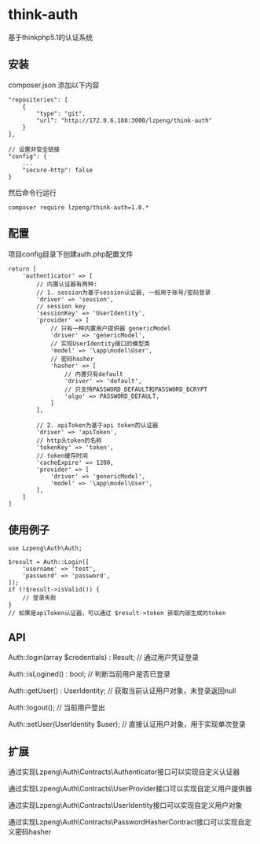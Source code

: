 # think-auth

基于thinkphp5.1的认证系统

## 安装

composer.json 添加以下内容

```
"repositories": [
    {
        "type": "git",
        "url": "http://172.0.6.108:3000/lzpeng/think-auth"
    }
],

// 设置非安全链接
"config": {
    ...
    "secure-http": false
}
```

然后命令行运行

```
composer require lzpeng/think-auth=1.0.*
```

## 配置

项目config目录下创建auth.php配置文件

```
return [
    'authenticator' => [ 
        // 内置认证器有两种: 
        // 1. session为基于session认证器, 一般用于账号/密码登录
        'driver' => 'session',
        // session key
        'sessionKey' => 'UserIdentity',
        'provider' => [
            // 只有一种内置用户提供器 genericModel
            'driver' => 'genericModel',
            // 实现UserIdentity接口的模型类
            'model' => '\app\model\User',
            // 密码hasher
            'hasher' => [
                // 内置只有default
                'driver' => 'default',
                // 只支持PASSWORD_DEFAULT和PASSWORD_BCRYPT
                'algo' => PASSWORD_DEFAULT,
            ]
        ],

        // 2. apiToken为基于api token的认证器
        'driver' => 'apiToken',
        // http头token的名称
        'tokenKey' => 'token',
        // token缓存时间
        'cacheExpire' => 1200,
        'provider' => [
            'driver' => 'genericModel',
            'model' => '\app\model\User',
        ],
    ]
]
```

## 使用例子

```
use Lzpeng\Auth\Auth;

$result = Auth::Login([
    'username' => 'test',
    'password' => 'password',
]);
if (!$result->isValid()) {
    // 登录失败
}
// 如果是apiToken认证器，可以通过 $result->token 获取内部生成的token
```

## API

Auth::login(array $credentials) : Result;   // 通过用户凭证登录

Auth::isLogined() : bool;                          // 判断当前用户是否已登录

Auth::getUser() : UserIdentity;                            // 获取当前认证用户对象，未登录返回null

Auth::logout();                             // 当前用户登出

Auth::setUser(UserIdentity $user);                       // 直接认证用户对象，用于实现单次登录

## 扩展

通过实现Lzpeng\Auth\Contracts\Authenticator接口可以实现自定义认证器

通过实现Lzpeng\Auth\Contracts\UserProvider接口可以实现自定义用户提供器

通过实现Lzpeng\Auth\Contracts\UserIdentity接口可以实现自定义用户对象

通过实现Lzpeng\Auth\Contracts\PasswordHasherContract接口可以实现自定义密码hasher

